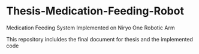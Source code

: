 # Thesis-Medication-Feeding-Robot
Medication Feeding System Implemented on Niryo One Robotic Arm

This repository incluldes the final document for thesis and the implemented code
